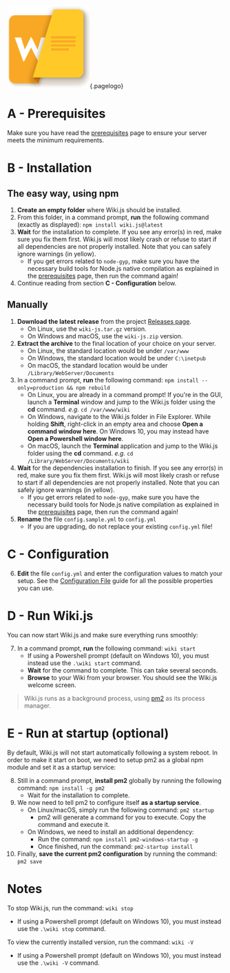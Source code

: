 <!-- TITLE: Install -->
<!-- SUBTITLE: How to install Wiki.js on your server -->
![Wiki](/uploads/page-icons/wiki.png "Wiki"){.pagelogo}
# A - Prerequisites
Make sure you have read the [prerequisites](prerequisites) page to ensure your server meets the minimum requirements.

# B - Installation
## The easy way, using npm
1. **Create an empty folder** where Wiki.js should be installed.
2. From this folder, in a command prompt, **run** the following command (exactly as displayed): `npm install wiki.js@latest`
3. **Wait** for the installation to complete. If you see any error(s) in red, make sure you fix them first. Wiki.js will most likely crash or refuse to start if all dependencies are not properly installed. Note that you can safely ignore warnings (in yellow).
	- If you get errors related to `node-gyp`, make sure you have the necessary build tools for Node.js native compilation as explained in the [prerequisites](prerequisites) page, then run the command again!
4. Continue reading from section **C - Configuration** below.

## Manually
1. **Download the latest release** from the project [Releases page](https://github.com/Requarks/wiki/releases).
	- On Linux, use the `wiki-js.tar.gz` version.
	- On Windows and macOS, use the `wiki-js.zip` version.
2. **Extract the archive** to the final location of your choice on your server.
	- On Linux, the standard location would be under `/var/www`
	- On Windows, the standard location would be under `C:\inetpub`
	- On macOS, the standard location would be under `/Library/WebServer/Documents`
3. In a command prompt, **run** the following command: `npm install --only=production && npm rebuild`
	- On Linux, you are already in a command prompt! If you're in the GUI, launch a **Terminal** window and jump to the Wiki.js folder using the **cd** command. *e.g.* `cd /var/www/wiki`
	- On Windows, navigate to the Wiki.js folder in File Explorer. While holding **Shift**, right-click in an empty area and choose **Open a command window here**. On Windows 10, you may instead have **Open a Powershell window here**.
	- On macOS, launch the **Terminal** application and jump to the Wiki.js folder using the **cd** command. *e.g.* `cd /Library/WebServer/Documents/wiki`
4. **Wait** for the dependencies installation to finish. If you see any error(s) in red, make sure you fix them first. Wiki.js will most likely crash or refuse to start if all dependencies are not properly installed. Note that you can safely ignore warnings (in yellow).
	- If you get errors related to `node-gyp`, make sure you have the necessary build tools for Node.js native compilation as explained in the [prerequisites](prerequisites) page, then run the command again!
5. **Rename** the file `config.sample.yml` to `config.yml`
	- If you are upgrading, do not replace your existing `config.yml` file!

# C - Configuration
6. **Edit** the file `config.yml` and enter the configuration values to match your setup. See the [Configuration File](install/configuration) guide for all the possible properties you can use.

# D - Run Wiki.js
You can now start Wiki.js and make sure everything runs smoothly:

7. In a command prompt, **run** the following command: `wiki start`
	- If using a Powershell prompt (default on Windows 10), you must instead use the `.\wiki start` command.
	- **Wait** for the command to complete. This can take several seconds.
	- **Browse** to your Wiki from your browser. You should see the Wiki.js welcome screen.

> Wiki.js runs as a background process, using [pm2](http://pm2.keymetrics.io/) as its process manager.

# E - Run at startup (optional)
By default, Wiki.js will not start automatically following a system reboot. In order to make it start on boot, we need to setup pm2 as a global npm module and set it as a startup service:

8. Still in a command prompt, **install pm2** globally by running the following command: `npm install -g pm2`
	- Wait for the installation to complete.
9. We now need to tell pm2 to configure itself **as a startup service**.
	- On Linux/macOS, simply run the following command: `pm2 startup`
		- pm2 will generate a command for you to execute. Copy the command and execute it.
	- On Windows, we need to install an additional dependency:
		- Run the command: `npm install pm2-windows-startup -g`
		- Once finished, run the command: `pm2-startup install`
10. Finally, **save the current pm2 configuration** by running the command: `pm2 save`

# Notes
To stop Wiki.js, run the command: `wiki stop`
- If using a Powershell prompt (default on Windows 10), you must instead use the `.\wiki stop` command.

To view the currently installed version, run the command: `wiki -V`
- If using a Powershell prompt (default on Windows 10), you must instead use the `.\wiki -V` command.
